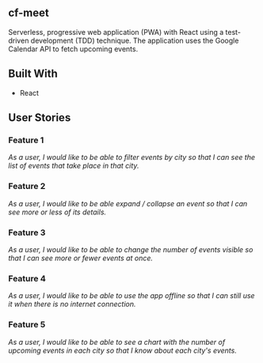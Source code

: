 ## cf-meet
Serverless, progressive web application (PWA) with React using a test-driven
development (TDD) technique. The application uses the Google Calendar API to fetch
upcoming events.


## Built With
- React

## User Stories

### Feature 1

_As a user, I would like to be able to filter events by city so that I can see the list of events
that take place in that city._

### Feature 2

_As a user,
I would like to be able expand / collapse an event
so that I can see more or less of its details._

### Feature 3

_As a user,
I would like to be able to change the number of events visible
so that I can see more or fewer events at once._

### Feature 4

_As a user,
I would like to be able to use the app offline
so that I can still use it when there is no internet connection._

### Feature 5

_As a user,
I would like to be able to see a chart with the number of upcoming events in each city
so that I know about each city's events._
